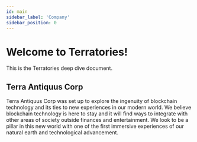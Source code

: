 ```yaml
---
id: main
sidebar_label: 'Company'
sidebar_position: 0
---
```


# Welcome to Terratories!

This is the Terratories deep dive document.

## Terra Antiquus Corp

Terra Antiquus Corp was set up to explore the ingenuity of blockchain technology and its ties to new experiences in our modern world. We believe blockchain technology is here to stay and it will find ways to integrate with other areas of society outside finances and entertainment. We look to be a pillar in this new world with one of the first immersive experiences of our natural earth and technological advancement.
